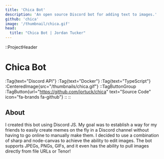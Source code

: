 ```yaml
---
title: 'Chica Bot'
description: 'An open source Discord bot for adding text to images.'
github: 'chica'
image: '/thumbnail/chica.gif'
head:
  title: "Chica Bot | Jordan Tucker"
---
```

::ProjectHeader
# Chica Bot
:Tag{text="Discord API"} :Tag{text="Docker"} :Tag{text="TypeScript"}
:CenteredImage{src="/thumbnails/chica.gif"}
::TagButtonGroup
:TagButton{url="https://github.com/jortuck/chica" text="Source Code" icon="fa-brands fa-github"}
::
::



## About
I created this bot using Discord JS. My goal was to establish a way for my friends to easily create memes on the fly in
a Discord channel without having to go online to manually make them. I decided to use a combination of sharp and
node-canvas to achieve the ability to edit images. The bot supports JPEGs, PNGs, GIFs, and it even has the ability to
pull images directly from file URLs or Tenor!
